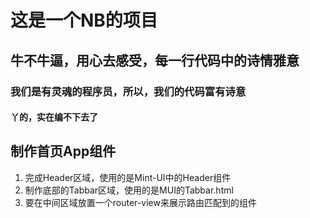 # 这是一个NB的项目

## 牛不牛逼，用心去感受，每一行代码中的诗情雅意

### 我们是有灵魂的程序员，所以，我们的代码富有诗意

#### 丫的，实在编不下去了

## 制作首页App组件
1. 完成Header区域，使用的是Mint-UI中的Header组件
2. 制作底部的Tabbar区域，使用的是MUI的Tabbar.html
3. 要在中间区域放置一个router-view来展示路由匹配到的组件